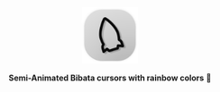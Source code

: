 <!-- Branding -->

<p align="center">
    <img src="./src/svgs/branding/logo.svg" width="20%"/>
</p>

<p align="center">
  <b>Semi-Animated Bibata cursors with rainbow colors</b> 🌈
</p>
